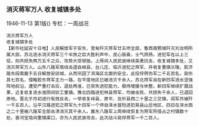 ### 消灭蒋军万人  收复城镇多处

1946-11-13
第1版()
专栏：一周战况

    消灭蒋军万人
    收复城镇多处
    【新华社延安十日电】人民解放军于安东、宽甸歼灭蒋军廿五师全部，鲁西南鄄城歼灭刘汝明所属大部，苏北涟水消灭蒋军三个半旅之巨大胜利声中，民心振奋，士气昂扬。进犯军在以上三役，则共损失两万五千之众，攻势大受顿挫。上周间人民武装继续英勇抗击，收复城镇多处，又消灭蒋军万人。山东八路军南线击退自峄县、台儿庄、临沂进犯之蒋军，并收复重镇兰陵。胶济路东段南冀于五日解放安邱城，从而巩固了滨海区北面的安全。此役俘蒋伪军二千五百名，毙伤其七百名，侵略胶东蒋军主力一路，在平度地区已被消灭千余人。苏北蒋军自在新四军涟水坚强阵地前沿，遭受严重打击后，退处两淮，已丧失进犯能力，极待增援与休整。新四军继续扩展战果，近复收复涟水淮阴间钦工重镇。豫北四路进犯林县蒋军，均被击败，共损失千余人，已退回原地。晋北于月初进行有效反击，一举收复崞县、原平、及忻县西二十里之三交镇，阎军共被歼一千五百人。沿平汉路进犯之蒋军九十四军一个师自涞水冒险进犯易县山岔地区，四日在涞水西之二十里被八路军全部击溃消灭其千余人。冀东八路军上周继续恢复为蒋军所侵占之村镇数十处，香河宝坻间重镇渠口，亦为人民武装攻击，此次战斗毙俘蒋军一千二百人。
